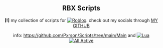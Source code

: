 <div align="center">

## RBX Scripts

**[!]** my collection of scripts for [![Roblox](https://img.shields.io/badge/Roblox-%23000000.svg?logo=roblox&logoColor=white)](#). check out my socials through [MY GITHUB](https://github.com/Pxrson)

info:
https://github.com/Pxrson/Scripts/tree/main/Main and
[![Lua](https://img.shields.io/badge/Lua-%232C2D72.svg?logo=lua&logoColor=white)](#)
[![All Active](https://img.shields.io/badge/All%20Active-%234CAF50.svg?logo=unity&logoColor=white)](#)

</div>

